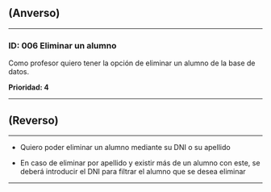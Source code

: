 ## (Anverso)
---

### **ID:** 006 **Eliminar un alumno**

Como profesor quiero tener la opción de eliminar un alumno de la base de datos.

__Prioridad: 4__

---

## (Reverso)

---

* Quiero poder eliminar un alumno mediante su DNI o su apellido

* En caso de eliminar por apellido y existir más de un alumno con este, se deberá introducir el DNI para filtrar el alumno que se desea eliminar

---
